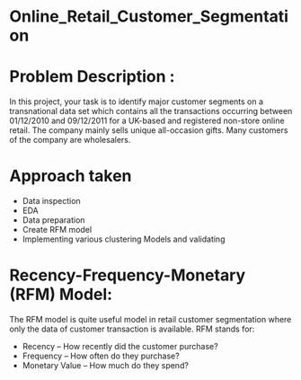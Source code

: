 # Online_Retail_Customer_Segmentation

# Problem Description :
In this project, your task is to identify major customer segments on a transnational data set which contains all the transactions occurring between 01/12/2010 and 09/12/2011 for a UK-based and registered non-store online retail. The company mainly sells unique all-occasion gifts. Many customers of the company are wholesalers.

# Approach taken
* Data inspection
* EDA
* Data preparation
* Create RFM model
* Implementing various clustering Models and validating

# Recency-Frequency-Monetary (RFM) Model:
The RFM model is quite useful model in retail customer segmentation where only the data of customer transaction is available. RFM stands for:
* Recency – How recently did the customer purchase?
* Frequency – How often do they purchase?
* Monetary Value – How much do they spend?

